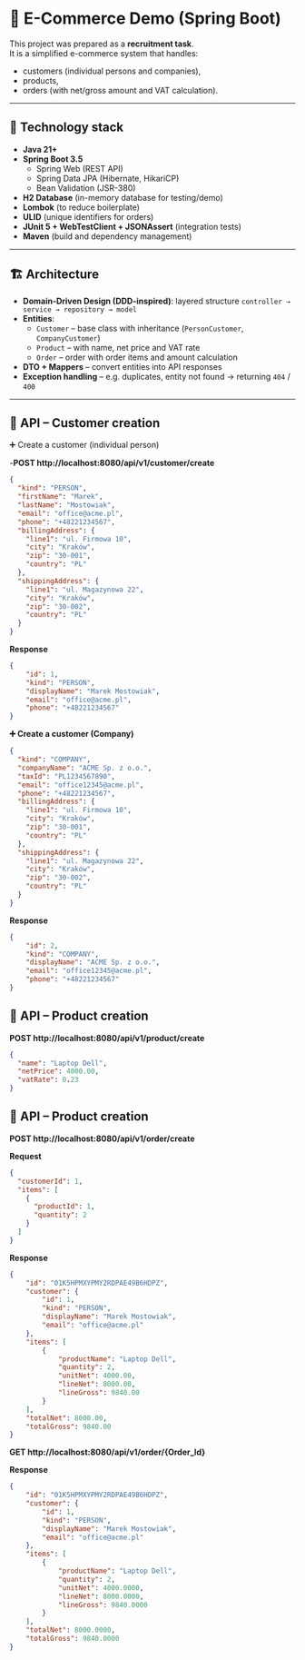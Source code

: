# 🛒 E-Commerce Demo (Spring Boot)

This project was prepared as a **recruitment task**.  
It is a simplified e-commerce system that handles:

- customers (individual persons and companies),
- products,
- orders (with net/gross amount and VAT calculation).

---

## 🚀 Technology stack

- **Java 21+**
- **Spring Boot 3.5**
  - Spring Web (REST API)
  - Spring Data JPA (Hibernate, HikariCP)
  - Bean Validation (JSR-380)
- **H2 Database** (in-memory database for testing/demo)
- **Lombok** (to reduce boilerplate)
- **ULID** (unique identifiers for orders)
- **JUnit 5 + WebTestClient + JSONAssert** (integration tests)
- **Maven** (build and dependency management)

---

## 🏗 Architecture

- **Domain-Driven Design (DDD-inspired)**: layered structure `controller → service → repository → model`
- **Entities**:
  - `Customer` – base class with inheritance (`PersonCustomer`, `CompanyCustomer`)
  - `Product` – with name, net price and VAT rate
  - `Order` – order with order items and amount calculation
- **DTO + Mappers** – convert entities into API responses
- **Exception handling** – e.g. duplicates, entity not found → returning `404` / `400`

---

## 🔗 API – Customer creation

➕ Create a customer (individual person)

-**POST http://localhost:8080/api/v1/customer/create**
```json
{
  "kind": "PERSON",
  "firstName": "Marek",
  "lastName": "Mostowiak",
  "email": "office@acme.pl",
  "phone": "+48221234567",
  "billingAddress": {
    "line1": "ul. Firmowa 10",
    "city": "Kraków",
    "zip": "30-001",
    "country": "PL"
  },
  "shippingAddress": {
    "line1": "ul. Magazynowa 22",
    "city": "Kraków",
    "zip": "30-002",
    "country": "PL"
  }
}
```
**Response**
```json
{
    "id": 1,
    "kind": "PERSON",
    "displayName": "Marek Mostowiak",
    "email": "office@acme.pl",
    "phone": "+48221234567"
}
```
**➕ Create a customer (Company)**
```json
{
  "kind": "COMPANY",
  "companyName": "ACME Sp. z o.o.",
  "taxId": "PL1234567890",
  "email": "office12345@acme.pl",
  "phone": "+48221234567",
  "billingAddress": {
    "line1": "ul. Firmowa 10",
    "city": "Kraków",
    "zip": "30-001",
    "country": "PL"
  },
  "shippingAddress": {
    "line1": "ul. Magazynowa 22",
    "city": "Kraków",
    "zip": "30-002",
    "country": "PL"
  }
}
```
**Response**
```json
{
    "id": 2,
    "kind": "COMPANY",
    "displayName": "ACME Sp. z o.o.",
    "email": "office12345@acme.pl",
    "phone": "+48221234567"
}
```
## 🔗 API – Product creation
**POST http://localhost:8080/api/v1/product/create**
```json
{
  "name": "Laptop Dell",
  "netPrice": 4000.00,
  "vatRate": 0.23
}
```
## 🔗 API – Product creation
**POST http://localhost:8080/api/v1/order/create**

**Request**
```json
{
  "customerId": 1,
  "items": [
    {
      "productId": 1,
      "quantity": 2
    }
  ]
}
```
**Response**
```json
{
    "id": "01K5HPMXYPMY2RDPAE49B6HDPZ",
    "customer": {
        "id": 1,
        "kind": "PERSON",
        "displayName": "Marek Mostowiak",
        "email": "office@acme.pl"
    },
    "items": [
        {
            "productName": "Laptop Dell",
            "quantity": 2,
            "unitNet": 4000.00,
            "lineNet": 8000.00,
            "lineGross": 9840.00
        }
    ],
    "totalNet": 8000.00,
    "totalGross": 9840.00
}
```
**GET http://localhost:8080/api/v1/order/{Order_Id}**

**Response**
```json
{
    "id": "01K5HPMXYPMY2RDPAE49B6HDPZ",
    "customer": {
        "id": 1,
        "kind": "PERSON",
        "displayName": "Marek Mostowiak",
        "email": "office@acme.pl"
    },
    "items": [
        {
            "productName": "Laptop Dell",
            "quantity": 2,
            "unitNet": 4000.0000,
            "lineNet": 8000.0000,
            "lineGross": 9840.0000
        }
    ],
    "totalNet": 8000.0000,
    "totalGross": 9840.0000
}
```

